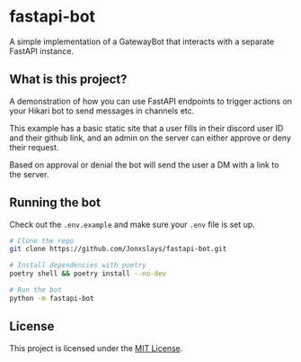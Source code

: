 # fastapi-bot

A simple implementation of a GatewayBot that interacts with a separate FastAPI instance.

## What is this project?

A demonstration of how you can use FastAPI endpoints to trigger actions
on your Hikari bot to send messages in channels etc.

This example has a basic static site that a user fills in their discord
user ID and their github link, and an admin on the server can either
approve or deny their request.

Based on approval or denial the bot will send the user a DM with a link
to the server.

## Running the bot

Check out the `.env.example` and make sure your `.env` file is set up.

```bash
# Clone the repo
git clone https://github.com/Jonxslays/fastapi-bot.git

# Install dependencies with poetry
poetry shell && poetry install --no-dev

# Run the bot
python -m fastapi-bot
```

## License

This project is licensed under the
[MIT License](https://github.com/Jonxslays/fastapi-bot/blob/master/LICENSE).
